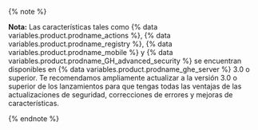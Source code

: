 {% note %}

**Nota:** Las características tales como {% data variables.product.prodname_actions %}, {% data variables.product.prodname_registry %}, {% data variables.product.prodname_mobile %} y {% data variables.product.prodname_GH_advanced_security %} se encuentran disponibles en {% data variables.product.prodname_ghe_server %} 3.0 o superior. Te recomendamos ampliamente actualizar a la versión 3.0 o superior de los lanzamientos para que tengas todas las ventajas de las actualizaciones de seguridad, correcciones de errores y mejoras de características.

{% endnote %}
